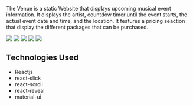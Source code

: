 The Venue is a static Website that displays upcoming musical event information. It displays the artist, countdow timer until the event starts, the actual event date and time, and the location. It features a pricing seaction that display the different packages that can be purchased.

![](https://ws2.sinaimg.cn/large/006tKfTcly1g1awhw3f3wj31py0u0u0y.jpg)
![](https://ws2.sinaimg.cn/large/006tKfTcly1g1awjt53djj31q90u079c.jpg)
![](https://ws1.sinaimg.cn/large/006tKfTcly1g1awjs5p4sj30yh0kxju2.jpg)
![](https://ws1.sinaimg.cn/large/006tKfTcly1g1awjr9gv2j30yf0j7abm.jpg)
![](https://ws3.sinaimg.cn/large/006tKfTcly1g1awjqmcabj30yc0oetiq.jpg)

<h2>Technologies Used</h2>
<ul>
  <li>Reactjs</li>
  <li>react-slick</li>
  <li>react-scroll</li>
  <li>react-reveal</li>
  <li>material-ui</li>
</ul>
